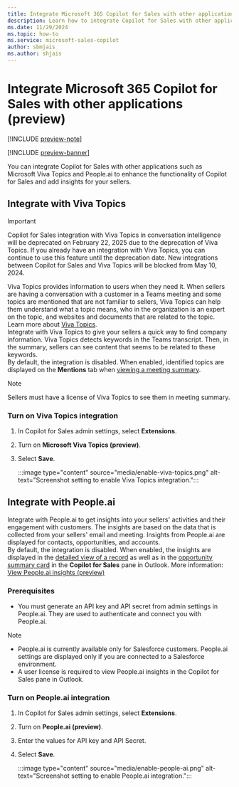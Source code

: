 ```yaml
---
title: Integrate Microsoft 365 Copilot for Sales with other applications
description: Learn how to integrate Copilot for Sales with other applications
ms.date: 11/29/2024
ms.topic: how-to
ms.service: microsoft-sales-copilot
author: sbmjais
ms.author: shjais
---
```


# Integrate Microsoft 365 Copilot for Sales with other applications (preview)

[!INCLUDE [preview-note](~/../shared-content/shared/preview-includes/preview-note-d365.md)]

[!INCLUDE [preview-banner](~/../shared-content/shared/preview-includes/preview-banner.md)]

You can integrate Copilot for Sales with other applications such as Microsoft Viva Topics and People.ai to enhance the functionality of Copilot for Sales and add insights for your sellers.

## Integrate with Viva Topics

> [!IMPORTANT]
> Copilot for Sales integration with Viva Topics in conversation intelligence will be deprecated on February 22, 2025 due to the deprecation of Viva Topics. If you already have an integration with Viva Topics, you can continue to use this feature until the deprecation date. New integrations between Copilot for Sales and Viva Topics will be blocked from May 10, 2024.

Viva Topics provides information to users when they need it. When sellers are having a conversation with a customer in a Teams meeting and some topics are mentioned that are not familiar to sellers, Viva Topics can help them understand what a topic means, who in the organization is an expert on the topic, and websites and documents that are related to the topic. Learn more about [Viva Topics](/viva/topics/topic-experiences-overview).  
Integrate with Viva Topics to give your sellers a quick way to find company information. Viva Topics detects keywords in the Teams transcript. Then, in the summary, sellers can see content that seems to be related to these keywords.  
By default, the integration is disabled. When enabled, identified topics are displayed on the **Mentions** tab when [viewing a meeting summary](view-understand-meeting-summary.md#view-viva-topics-in-meeting-summary-preview).

> [!NOTE]
> Sellers must have a license of Viva Topics to see them in meeting summary.

### Turn on Viva Topics integration

1. In Copilot for Sales admin settings, select **Extensions**.  
1. Turn on **Microsoft Viva Topics (preview)**.  
1. Select **Save**.

    :::image type="content" source="media/enable-viva-topics.png" alt-text="Screenshot setting to enable Viva Topics integration.":::

## Integrate with People.ai

Integrate with People.ai to get insights into your sellers' activities and their engagement with customers. The insights are based on the data that is collected from your sellers' email and meeting. Insights from People.ai are displayed for contacts, opportunities, and accounts.  
By default, the integration is disabled. When enabled, the insights are displayed in the [detailed view of a record](view-record-details.md) as well as in the [opportunity summary card](view-opportunity-summary.md) in the **Copilot for Sales** pane in Outlook. More information: [View People.ai insights (preview)](people-ai-insights.md)

### Prerequisites

- You must generate an API key and API secret from admin settings in People.ai. They are used to authenticate and connect you with People.ai. 

> [!NOTE]
> - People.ai is currently available only for Salesforce customers. People.ai settings are displayed only if you are connected to a Salesforce environment.
> - A user license is required to view People.ai insights in the Copilot for Sales pane in Outlook.

### Turn on People.ai integration

1. In Copilot for Sales admin settings, select **Extensions**.  
1. Turn on **People.ai (preview)**.  
1. Enter the values for API key and API Secret.  
1. Select **Save**.

    :::image type="content" source="media/enable-people-ai.png" alt-text="Screenshot setting to enable People.ai integration.":::
